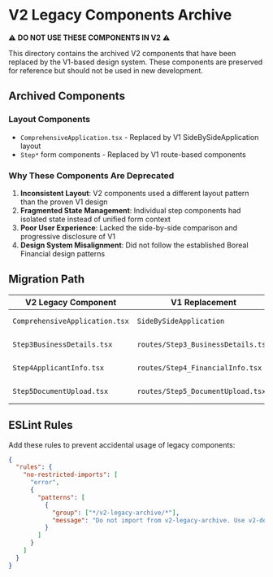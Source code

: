 # V2 Legacy Components Archive

⚠️ **DO NOT USE THESE COMPONENTS IN V2** ⚠️

This directory contains the archived V2 components that have been replaced by the V1-based design system. These components are preserved for reference but should not be used in new development.

## Archived Components

### Layout Components
- `ComprehensiveApplication.tsx` - Replaced by V1 SideBySideApplication layout
- `Step*` form components - Replaced by V1 route-based components

### Why These Components Are Deprecated

1. **Inconsistent Layout**: V2 components used a different layout pattern than the proven V1 design
2. **Fragmented State Management**: Individual step components had isolated state instead of unified form context
3. **Poor User Experience**: Lacked the side-by-side comparison and progressive disclosure of V1
4. **Design System Misalignment**: Did not follow the established Boreal Financial design patterns

## Migration Path

| V2 Legacy Component | V1 Replacement | Status |
|-------------------|----------------|--------|
| `ComprehensiveApplication.tsx` | `SideBySideApplication` | ✅ Replaced |
| `Step3BusinessDetails.tsx` | `routes/Step3_BusinessDetails.tsx` | ✅ Replaced |
| `Step4ApplicantInfo.tsx` | `routes/Step4_FinancialInfo.tsx` | ✅ Replaced |
| `Step5DocumentUpload.tsx` | `routes/Step5_DocumentUpload.tsx` | ✅ Replaced |

## ESLint Rules

Add these rules to prevent accidental usage of legacy components:

```json
{
  "rules": {
    "no-restricted-imports": [
      "error",
      {
        "patterns": [
          {
            "group": ["*/v2-legacy-archive/*"],
            "message": "Do not import from v2-legacy-archive. Use v2-design-system components instead."
          }
        ]
      }
    ]
  }
}
```